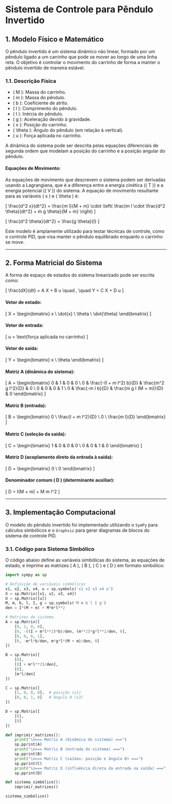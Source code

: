 # Sistema de Controle para Pêndulo Invertido

## 1. Modelo Físico e Matemático

O pêndulo invertido é um sistema dinâmico não linear, formado por um pêndulo ligado a um carrinho que pode se mover ao longo de uma linha reta. O objetivo é controlar o movimento do carrinho de forma a manter o pêndulo invertido de maneira estável.

### 1.1. Descrição Física

- \( M \): Massa do carrinho.
- \( m \): Massa do pêndulo.
- \( b \): Coeficiente de atrito.
- \( l \): Comprimento do pêndulo.
- \( I \): Inércia do pêndulo.
- \( g \): Aceleração devido à gravidade.
- \( x \): Posição do carrinho.
- \( \theta \): Ângulo do pêndulo (em relação à vertical).
- \( u \): Força aplicada no carrinho.

A dinâmica do sistema pode ser descrita pelas equações diferenciais de segunda ordem que modelam a posição do carrinho e a posição angular do pêndulo.

#### Equações de Movimento:

As equações de movimento que descrevem o sistema podem ser derivadas usando a Lagrangiana, que é a diferença entre a energia cinética (\( T \)) e a energia potencial (\( V \)) do sistema. A equação de movimento resultante para as variáveis \( x \) e \( \theta \) é:

\[
\frac{d^2 x}{dt^2} = \frac{m l}{M + m} \cdot \left( \frac{m l \cdot \frac{d^2 \theta}{dt^2} + m g \theta}{M + m} \right)
\]

\[
\frac{d^2 \theta}{dt^2} = \frac{g \theta}{l}
\]

Este modelo é amplamente utilizado para testar técnicas de controle, como o controle PID, que visa manter o pêndulo equilibrado enquanto o carrinho se move.

---

## 2. Forma Matricial do Sistema

A forma de espaço de estados do sistema linearizado pode ser escrita como:

\[
\frac{dX}{dt} = A X + B u
\quad , \quad
Y = C X + D u
\]

#### Vetor de estado:

\[
X = \begin{bmatrix}
x \\
\dot{x} \\
\theta \\
\dot{\theta}
\end{bmatrix}
\]

#### Vetor de entrada:

\[
u = \text{força aplicada no carrinho}
\]

#### Vetor de saída:

\[
Y = \begin{bmatrix}
x \\
\theta
\end{bmatrix}
\]

#### Matriz A (dinâmica do sistema):

\[
A = 
\begin{bmatrix}
0 & 1 & 0 & 0 \\
0 & \frac{-(I + m l^2) b}{D} & \frac{m^2 g l^2}{D} & 0 \\
0 & 0 & 0 & 1 \\
0 & \frac{-m l b}{D} & \frac{m g l (M + m)}{D} & 0
\end{bmatrix}
\]

#### Matriz B (entrada):

\[
B = 
\begin{bmatrix}
0 \\
\frac{I + m l^2}{D} \\
0 \\
\frac{m l}{D}
\end{bmatrix}
\]

#### Matriz C (seleção da saída):

\[
C = 
\begin{bmatrix}
1 & 0 & 0 & 0 \\
0 & 0 & 1 & 0
\end{bmatrix}
\]

#### Matriz D (acoplamento direto da entrada à saída):

\[
D = 
\begin{bmatrix}
0 \\
0
\end{bmatrix}
\]

#### Denominador comum \( D \) (determinante auxiliar):

\[
D = I(M + m) + M m l^2
\]

---

## 3. Implementação Computacional

O modelo do pêndulo invertido foi implementado utilizando o `SymPy` para cálculos simbólicos e o `Graphviz` para gerar diagramas de blocos do sistema de controle PID.

### 3.1. Código para Sistema Simbólico

O código abaixo define as variáveis simbólicas do sistema, as equações de estado, e imprime as matrizes \( A \), \( B \), \( C \) e \( D \) em formato simbólico:

```python
import sympy as sp

# Definição de variáveis simbólicas
x1, x2, x3, x4, u = sp.symbols('x1 x2 x3 x4 u')
X = sp.Matrix([x1, x2, x3, x4])
U = sp.Matrix([u])
M, m, b, l, I, g = sp.symbols('M m b l I g')
den = I*(M + m) + M*m*l**2

# Matrizes do sistema
A = sp.Matrix([
    [0, 1, 0, 0],
    [0, -((I + m*l**2)*b)/den, (m**2)*g*l**2/den, 0],
    [0, 0, 0, 1],
    [0, -m*l*b/den, m*g*l*(M + m)/den, 0]
])

B = sp.Matrix([
    [0],
    [(I + m*l**2)/den],
    [0],
    [m*l/den]
])

C = sp.Matrix([
    [1, 0, 0, 0],  # posição (x1)
    [0, 0, 1, 0]   # ângulo θ (x3)
])

D = sp.Matrix([
    [0],
    [0]
])

def imprimir_matrizes():
    print("\n=== Matriz A (dinâmica do sistema) ===")
    sp.pprint(A)
    print("\n=== Matriz B (entrada do sistema) ===")
    sp.pprint(B)
    print("\n=== Matriz C (saídas: posição e ângulo θ) ===")
    sp.pprint(C)
    print("\n=== Matriz D (influência direta da entrada na saída) ===")
    sp.pprint(D)

def sistema_simbólico():
    imprimir_matrizes()

sistema_simbólico()
